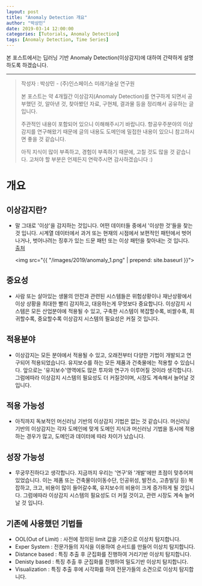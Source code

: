 ```yaml
---
layout: post
title: "Anomaly Detection 개요"
author: "박상민"
date: 2019-03-14 12:00:00
categories: [Tutorials, Anomaly Detection]
tags: [Anomaly Detection, Time Series]
---
```


본 포스트에서는 딥러닝 기반 Anomaly Detection(이상감지)에 대하여 간략하게 설명하도록 하겠습니다.

---

> 작성자 : 박상민 - (주)인스페이스 미래기술실 연구원 
>
> 본 포스트는 약 4개월간 이상감지(Anomaly Detection)를 연구하게 되면서 공부했던 것, 알아낸 것, 찾아봤던 자료, 구현체, 결과물 등을 정리해서 공유하는 글 입니다.   
>
> 주관적인 내용이 포함되어 있으니 이해해주시기 바랍니다. 항공우주분야의 이상감지를 연구해왔기 때문에 글의 내용도 도메인에 밀접한 내용이 있으니 참고하시면 좋을 것 같습니다.
> 
> 아직 지식이 많이 부족하고, 경험이 부족하기 때문에, 고칠 것도 많을 것 같습니다. 고처야 할 부분은 언제든지 연락주시면 감사하겠습니다 :)

# 개요

## 이상감지란?
   
* 말 그대로 '이상'을 감지하는 것입니다. 어떤 데이터들 중에서 '이상한 것'들을  찾는 것 입니다. 시계열 데이터에서 과거 또는 현재의 시점에서 보편적인 패턴에서 벗어나거나, 벗어나려는 징후가 있는 드문 패턴 또는 이상 패턴을 찾아내는 것 입니다. [출처](https://brunch.co.kr/@zedoring/2) 
   
   <img src="{{ "/images/2019/anomaly_1.png" | prepend: site.baseurl }}">
      
## 중요성

* 사람 또는 살아있는 생물의 안전과 관련된 시스템들은 위험상황이나 재난상황에서 이상 상황을 최대한 빨리 감지하고, 대응하는게 무엇보다 중요합니다. 이상감지 시스템은 모든 산업분야에 적용될 수 있고, 구축한 시스템이 복잡할수록, 비쌀수록, 희귀할수록, 중요할수록 이상감지 시스템의 필요성은 커질 것 입니다.

## 적용분야

* 이상감지는 모든 분야에서 적용될 수 있고, 오래전부터 다양한 기법이 개발되고 연구되어 적용되었습니다. 유지보수를 하는 모든 제품과 건축물에는 적용할 수 있습니다. 앞으로는 '유지보수'영역에도 많은 투자와 연구가 이루어질 것이라 생각합니다. 그럼에따라 이상감지 시스템의 필요성도 더 커질것이며, 시장도 계속해서 늘어날 것 입니다.
  
## 적용 가능성

* 아직까지 독보적인 머신러닝 기반의 이상감지 기법은 없는 것 같습니다. 머신러닝 기반의 이상감지는 각자 도메인에 맞게 도메인 지식과 머신러닝 기법을 동시에 적용하는 경우가 많고, 도메인과 데이터에 따라 차이가 났습니다.

## 성장 가능성

* 무궁무진하다고 생각합니다. 지금까지 우리는 '연구'와 '개발'에만 초점이 맞추어져 있었습니다. 이는 제품 또는 건축물이(이동수단, 인공위성, 발전소, 고층빌딩 등) 복잡하고, 크고, 비용이 많이 들어갈수록, 유지보수의 비용이 크게 증가하게 될 것입니다. 그럼에따라 이상감지 시스템의 필요성도 더 커질 것이고, 관련 시장도 계속 늘어날 것 입니다. 

## 기존에 사용했던 기법들

* OOL(Out of Limit) : 사전에 정의된 limit 값을 기준으로 이상치 탐지합니다.
* Exper System : 전문가들의 지식을 이용하여 순서드를 만들어 이상치 탐지합니다.
* Distance based : 특징 추출 후 군집화를 진행하여 거리기반 이상치 탐지합니다.
* Denisty based : 특징 추출 후 군집화를 진행하여 밀도기반 이상치 탐지합니다.
* Visualization : 특징 추출 후에 시각화를 하여 전문가들의 소견으로 이상치 탐지합니다.
